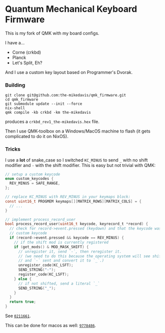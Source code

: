# Quantum Mechanical Keyboard Firmware

This is my fork of QMK with my board configs.

I have a...

* Corne (crkbd)
* Planck
* Let's Split, Eh?

And I use a custom key layout based on Programmer's Dvorak.

### Building

```
git clone git@github.com:the-mikedavis/qmk_firmware.git
cd qmk_firmware
git submodule update --init --force
nix-shell
qmk compile -kb crkbd -km the-mikedavis
```

produces a `crkbd_rev1_the-mikedavis.hex` file.

Then I use QMK-toolbox on a Windows/MacOS machine to flash (it gets complicated
to do it on NixOS).

### Tricks

I use a **lot** of snake_case so I switched `KC_MINUS` to send `_` with
no shift modifier and `-` with the shift modifier. This is easy but not
trivial with QMK:

```c
// setup a custom keycode
enum custom_keycodes {
  REV_MINUS = SAFE_RANGE,
};

// replace KC_MINUS with REV_MINUS in your keymaps block:
const uint16_t PROGMEM keymaps[][MATRIX_ROWS][MATRIX_COLS] = {
  // ...
}

// implement process_record_user
bool process_record_user(uint16_t keycode, keyrecord_t *record) {
  // check for record->event.pressed (keydown) and that the keycode was our
  // custom keycode
  if (record->event.pressed && keycode == REV_MINUS) {
    // if the shift mod is currently registered
    if (get_mods() & MOD_MASK_SHIFT) {
      // unregister it, send `-`, then reregister it.
      // (we need to do this because the operating system will see shift held
      // and `-` sent and convert it to `_`.)
      unregister_code(KC_LSFT);
      SEND_STRING("-");
      register_code(KC_LSFT);
    } else {
      // if not shifted, send a literal `_`
      SEND_STRING("_");
    }
  }
  return true;
}
```

See [`0211661`](https://github.com/the-mikedavis/keyboards/commit/0211661c057c49c7e3b73d26cf8564d8564dce73).

This can be done for macos as well: [`9778486`](https://github.com/the-mikedavis/keyboards/commit/9778486b473a512b9db20ba8ee14931aba167eb0).

